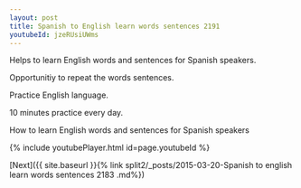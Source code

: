 ```yaml
---
layout: post
title: Spanish to English learn words sentences 2191 
youtubeId: jzeRUsiUWms
---
```

 
 
Helps to learn English words and sentences for Spanish speakers.

Opportunitiy to repeat the words sentences. 

Practice English language. 
 
10 minutes practice every day. 
 
How to learn English words and sentences for Spanish speakers 
 
{% include youtubePlayer.html id=page.youtubeId %}
 
 
[Next]({{ site.baseurl }}{% link  split2/_posts/2015-03-20-Spanish to english learn words sentences 2183 .md%})
 
